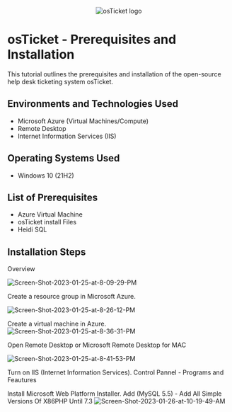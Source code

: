 <p align="center">
<img src="https://i.imgur.com/Clzj7Xs.png" alt="osTicket logo"/>
</p>

<h1>osTicket - Prerequisites and Installation</h1>
This tutorial outlines the prerequisites and installation of the open-source help desk ticketing system osTicket.<br />


<h2>Environments and Technologies Used</h2>

- Microsoft Azure (Virtual Machines/Compute)
- Remote Desktop
- Internet Information Services (IIS)

<h2>Operating Systems Used </h2>

- Windows 10</b> (21H2)

<h2>List of Prerequisites</h2>

- Azure Virtual Machine
- osTicket install Files
- Heidi SQL

<h2>Installation Steps</h2>
Overview
<p>
<img src="https://i.ibb.co/VgFPwqw/Screen-Shot-2023-01-25-at-8-09-29-PM.png" alt="Screen-Shot-2023-01-25-at-8-09-29-PM" border="0">
</p>
<p>
Create a resource group in Microsoft Azure.
<p>
<img src="https://i.ibb.co/Fg1RCWd/Screen-Shot-2023-01-25-at-8-26-12-PM.png" alt="Screen-Shot-2023-01-25-at-8-26-12-PM" border="0">
</p>
Create a virtual machine in Azure.
<img src="https://i.ibb.co/YP8fttX/Screen-Shot-2023-01-25-at-8-36-31-PM.png" alt="Screen-Shot-2023-01-25-at-8-36-31-PM" border="0">
</p>
Open Remote Desktop or Microsoft Remote Desktop for MAC
</p>
<img src="https://i.ibb.co/0fbdCG6/Screen-Shot-2023-01-25-at-8-41-53-PM.png" alt="Screen-Shot-2023-01-25-at-8-41-53-PM" border="0">
</p>
Turn on IIS (Internet Information Services). Control Pannel - Programs and Feautures

</p>


Install Microsoft Web Platform Installer. Add (MySQL 5.5) - Add All Simple Versions Of X86PHP Until 7.3
<img src="https://i.ibb.co/QMRKng6/Screen-Shot-2023-01-26-at-10-19-49-AM.png" alt="Screen-Shot-2023-01-26-at-10-19-49-AM" border="0">
</p>
